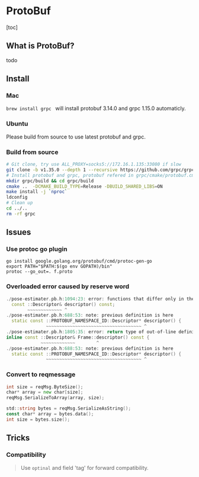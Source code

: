 # ProtoBuf

[toc]

## What is ProtoBuf?

todo

## Install

### Mac

`brew install grpc ` will install protobuf 3.14.0 and grpc 1.15.0 automaticly.

### Ubuntu

Please build from source to use latest protobuf and grpc.

### Build from source

```bash
# Git clone, try use ALL_PROXY=socks5://172.16.1.135:33080 if slow
git clone -b v1.35.0 --depth 1 --recursive https://github.com/grpc/grpc
# Install protobuf and grpc, protobuf refered in grpc/cmake/protobuf.cmake
mkdir grpc/build && cd grpc/build
cmake ..  -DCMAKE_BUILD_TYPE=Release -DBUILD_SHARED_LIBS=ON
make install -j `nproc`
ldconfig
# Clean up
cd ../..
rm -rf grpc
```

## Issues

### Use protoc go plugin

```base
go install google.golang.org/protobuf/cmd/protoc-gen-go
export PATH="$PATH:$(go env GOPATH)/bin"
protoc --go_out=. f.proto
```

### Overloaded error caused by reserve word 

```cpp
./pose-estimater.pb.h:1094:23: error: functions that differ only in their return type cannot be overloaded
  const ::Descriptor& descriptor() const;
        ~~~~~~~~~~~~~ ^
./pose-estimater.pb.h:688:53: note: previous definition is here
  static const ::PROTOBUF_NAMESPACE_ID::Descriptor* descriptor() {
               ~~~~~~~~~~~~~~~~~~~~~~~~~~~~~~~~~~~~ ^
./pose-estimater.pb.h:1805:35: error: return type of out-of-line definition of 'Frame::descriptor' differs from that in the declaration
inline const ::Descriptor& Frame::descriptor() const {
             ~~~~~~~~~~~~~        ^
./pose-estimater.pb.h:688:53: note: previous definition is here
  static const ::PROTOBUF_NAMESPACE_ID::Descriptor* descriptor() {
               ~~~~~~~~~~~~~~~~~~~~~~~~~~~~~~~~~~~~ ^
```

### Convert to reqmessage

```go
int size = reqMsg.ByteSize();
char* array = new char[size];
reqMsg.SerializeToArray(array, size);

std::string bytes = reqMsg.SerializeAsString();
const char* array = bytes.data();
int size = bytes.size();
```

## Tricks

### Compatibility

> Use `optinal` and field 'tag' for forward compatibility.